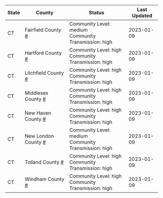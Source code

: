 State | County | Status | Last Updated
--- | --- | --- | --- 
CT | Fairfield County <a href="#fairfield_county">#</a> | <a name="fairfield_county"></a>Community Level: medium<br/>Community Transmission: high | 2023-01-09
CT | Hartford County <a href="#hartford_county">#</a> | <a name="hartford_county"></a>Community Level: high<br/>Community Transmission: high | 2023-01-09
CT | Litchfield County <a href="#litchfield_county">#</a> | <a name="litchfield_county"></a>Community Level: high<br/>Community Transmission: high | 2023-01-09
CT | Middlesex County <a href="#middlesex_county">#</a> | <a name="middlesex_county"></a>Community Level: high<br/>Community Transmission: high | 2023-01-09
CT | New Haven County <a href="#new_haven_county">#</a> | <a name="new_haven_county"></a>Community Level: high<br/>Community Transmission: high | 2023-01-09
CT | New London County <a href="#new_london_county">#</a> | <a name="new_london_county"></a>Community Level: medium<br/>Community Transmission: high | 2023-01-09
CT | Tolland County <a href="#tolland_county">#</a> | <a name="tolland_county"></a>Community Level: high<br/>Community Transmission: high | 2023-01-09
CT | Windham County <a href="#windham_county">#</a> | <a name="windham_county"></a>Community Level: high<br/>Community Transmission: high | 2023-01-09
